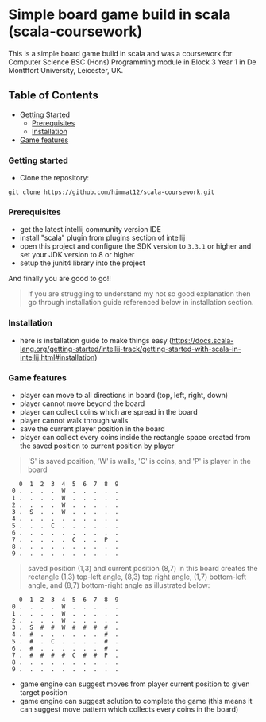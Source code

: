 # Simple board game build in scala (scala-coursework)
This is a simple board game build in scala and was a coursework for Computer Science BSC (Hons) Programming module in Block 3 Year 1 in De Montffort University, Leicester, UK.

## Table of Contents

- [Getting Started](#getting-started)
  - [Prerequisites](#prerequisites)
  - [Installation](#installation)
- [Game features](#game-features)
  
### Getting started
- Clone the repository:
```
git clone https://github.com/himmat12/scala-coursework.git
```

### Prerequisites
- get the latest intellij community version IDE
- install "scala" plugin from plugins section of intellij
- open this project and configure the SDK version to `3.3.1` or higher and set your JDK version to 8  or higher
- setup the junit4 library into the project

And finally you are good to go!! 
> If you are struggling to understand my not so good explanation then go through installation guide referenced below in installation section.

### Installation
- here is installation guide to make things easy (https://docs.scala-lang.org/getting-started/intellij-track/getting-started-with-scala-in-intellij.html#installation)

### Game features
- player can move to all directions in board (top, left, right, down)
- player cannot move beyond the board
- player can collect coins which are spread in the board
- player cannot walk through walls
- save the current player position in the board
- player can collect every coins inside the rectangle space created from the saved position to current position by player
> 'S' is saved position, 'W' is walls, 'C' is coins, and 'P' is player in the board
```
   0  1  2  3  4  5  6  7  8  9
 0 .  .  .  .  W  .  .  .  .  .
 1 .  .  .  .  W  .  .  .  .  .
 2 .  .  .  .  W  .  .  .  .  .
 3 .  S  .  .  W  .  .  .  .  .
 4 .  .  .  .  .  .  .  .  .  .
 5 .  .  .  C  .  .  .  .  .  .
 6 .  .  .  .  .  .  .  .  .  .
 7 .  .  .  .  .  C  .  .  P  .
 8 .  .  .  .  .  .  .  .  .  .
 9 .  .  .  .  .  .  .  .  .  .
```
> saved position (1,3) and current position (8,7) in this board creates the rectangle (1,3) top-left angle, (8,3) top right angle, (1,7) bottom-left angle, and (8,7) bottom-right angle as illustrated below:
```
   0  1  2  3  4  5  6  7  8  9
 0 .  .  .  .  W  .  .  .  .  .
 1 .  .  .  .  W  .  .  .  .  .
 2 .  .  .  .  W  .  .  .  .  .
 3 .  S  #  #  W  #  #  #  #  .
 4 .  #  .  .  .  .  .  .  #  .
 5 .  #  .  C  .  .  .  .  #  .
 6 .  #  .  .  .  .  .  .  #  .
 7 .  #  #  #  #  C  #  #  P  .
 8 .  .  .  .  .  .  .  .  .  .
 9 .  .  .  .  .  .  .  .  .  .
 ```
- game engine can suggest moves from player current position to given target position
- game engine can suggest solution to complete the game (this means it can suggest move pattern which collects every coins in the board)


